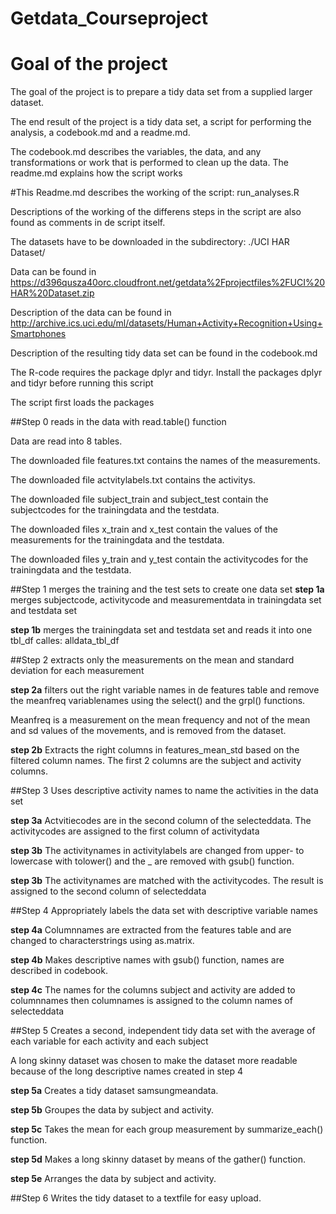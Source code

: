 Getdata_Courseproject
=====================
# Goal of the project

The goal of the project is to prepare a tidy data set from a supplied larger dataset. 

The end result of the project is a tidy data set, a script for performing the analysis, a codebook.md and a readme.md.

The codebook.md describes the variables, the data, and any transformations or work that is performed to clean up the data. The readme.md explains how the script works 


#This Readme.md describes the working of the script: run_analyses.R

Descriptions of the working of the differens steps in the script are also found as comments in de script itself.

The datasets have to be downloaded in the subdirectory: ./UCI HAR Dataset/

Data can be found in https://d396qusza40orc.cloudfront.net/getdata%2Fprojectfiles%2FUCI%20HAR%20Dataset.zip

Description of the data can be found in http://archive.ics.uci.edu/ml/datasets/Human+Activity+Recognition+Using+Smartphones

Description of the resulting tidy data set can be found in the codebook.md

The R-code requires the package dplyr and tidyr. Install the packages dplyr and tidyr before running this script

The script first loads the packages

##Step 0  reads in the data with read.table() function 

Data are read into 8 tables.

The downloaded file features.txt contains the names of the measurements.

The downloaded file actvitylabels.txt contains the activitys.

The downloaded file subject_train and subject_test contain the subjectcodes for the trainingdata and the testdata.

The downloaded files x_train and x_test contain the values of the measurements for the trainingdata and the testdata.

The downloaded files y_train and y_test contain the activitycodes for the trainingdata and the testdata.


##Step 1  merges the training and the test sets to create one data set
**step 1a** merges subjectcode, activitycode and measurementdata in trainingdata set and testdata set

**step 1b** merges the trainingdata set and testdata set and reads it into one tbl_df calles: alldata_tbl_df


##Step 2  extracts only the measurements on the mean and standard deviation for each measurement

**step 2a** filters out the right variable names in de features table and remove the meanfreq variablenames using the select() and the grpl() functions. 
        
Meanfreq is a measurement on the mean frequency and not of the mean and sd values of the movements, and is removed from the dataset.

**step 2b** Extracts the right columns in features_mean_std based on the filtered column names. The first 2 columns are the subject and activity columns.


##Step 3  Uses descriptive activity names to name the activities in the data set

**step 3a** Actvitiecodes are in the second column of the selecteddata. The activitycodes are assigned to the first column of activitydata

**step 3b** The activitynames in activitylabels are changed from upper- to lowercase with tolower() and the _ are removed with gsub() function.

**step 3b** The activitynames are matched with the activitycodes. The result is assigned to the second column of selecteddata


##Step 4  Appropriately labels the data set with descriptive variable names

**step 4a** Columnnames are extracted from the features table and are changed to characterstrings using as.matrix.

**step 4b** Makes descriptive names with gsub() function, names are described in codebook.

**step 4c** The names for the columns subject and activity are added to columnnames then columnames is assigned to the column names of selecteddata      


##Step 5 Creates a second, independent tidy data set with the average of each variable for each activity and each subject

A long skinny dataset was chosen to make the dataset more readable because of the long descriptive names created in step 4

**step 5a** Creates a tidy dataset samsungmeandata.

**step 5b** Groupes the data by subject and activity.

**step 5c** Takes the mean for each group measurement by summarize_each() function.

**step 5d** Makes a long skinny dataset by means of the gather() function.

**step 5e** Arranges the data by subject and activity. 


##Step 6  Writes the tidy dataset to a textfile for easy upload.
